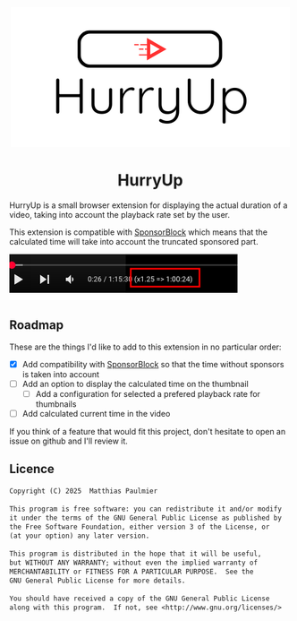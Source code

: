 <p align="center">
  <img src="./assets/images/full_logo.png" alt="Logo"></img>
</p>
<h1 align="center">HurryUp</h1>

HurryUp is a small browser extension for displaying the actual duration of a video, taking into account the playback rate set by the user.

This extension is compatible with [SponsorBlock](https://github.com/ajayyy/SponsorBlock "SponsorBlock") which means that the calculated time will take into account the truncated sponsored part.

![Demo of HurryUp](./assets/images/demo.png "Demo of HurryUp")

## Roadmap

These are the things I'd like to add to this extension in no particular order:

* [x] Add compatibility with [SponsorBlock](https://github.com/ajayyy/SponsorBlock "SponsorBlock") so that the time without sponsors is taken into account
* [ ] Add an option to display the calculated time on the thumbnail
  * [ ] Add a configuration for selected a prefered playback rate for thumbnails
* [ ] Add calculated current time in the video

If you think of a feature that would fit this project, don't hesitate to open an issue on github and I'll review it.

## Licence

```text
Copyright (C) 2025  Matthias Paulmier

This program is free software: you can redistribute it and/or modify
it under the terms of the GNU General Public License as published by
the Free Software Foundation, either version 3 of the License, or
(at your option) any later version.

This program is distributed in the hope that it will be useful,
but WITHOUT ANY WARRANTY; without even the implied warranty of
MERCHANTABILITY or FITNESS FOR A PARTICULAR PURPOSE.  See the
GNU General Public License for more details.

You should have received a copy of the GNU General Public License
along with this program.  If not, see <http://www.gnu.org/licenses/>
```

